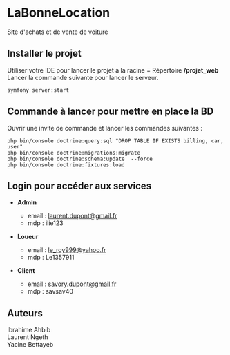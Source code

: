# LaBonneLocation

Site d'achats et de vente de voiture

## Installer le projet  
Utiliser votre IDE pour lancer le projet à la racine = Répertoire **/projet_web**   
Lancer la commande suivante pour lancer le serveur.  
```shell
symfony server:start
```

## Commande à lancer pour mettre en place la BD  

Ouvrir une invite de commande et lancer les commandes suivantes :  
```shell
php bin/console doctrine:query:sql "DROP TABLE IF EXISTS billing, car, user"  
php bin/console doctrine:migrations:migrate  
php bin/console doctrine:schema:update  --force  
php bin/console doctrine:fixtures:load
```

## Login pour accéder aux services  
- **Admin**  
  - email : laurent.dupont@gmail.fr  
  - mdp : ilie123

- **Loueur**  
  - email : le_roy999@yahoo.fr  
  - mdp : Le1357911

- **Client**  
  - email : savory.dupont@gmail.fr  
  - mdp : savsav40

## Auteurs
Ibrahime Ahbib  
Laurent Ngeth  
Yacine Bettayeb  
